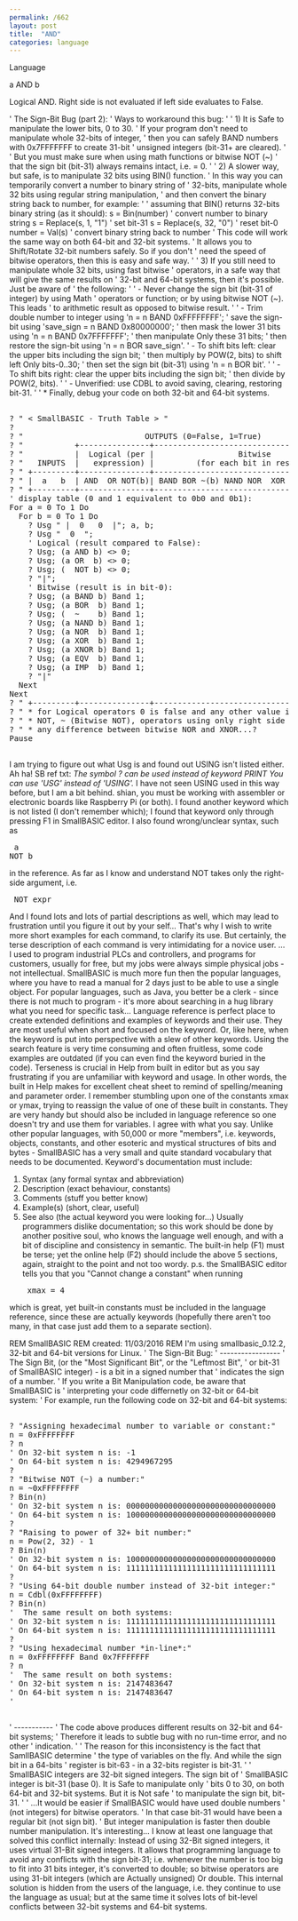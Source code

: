 ```yaml
---
permalink: /662
layout: post
title:  "AND"
categories: language
---
```

Language

a AND b

Logical AND. Right side is not evaluated if left side evaluates to False.

' The Sign-Bit Bug (part 2):
' Ways to workaround this bug:
'
' 1) It is Safe to manipulate the lower bits, 0 to 30.
'    If your program don't need to manipulate whole 32-bits of integer,
'    then you can safely BAND numbers with 0x7FFFFFFF to create 31-bit
'    unsigned integers (bit-31+ are cleared).
'
'    But you must make sure when using math functions or bitwise NOT (~)
'    that the sign bit (bit-31) always remains intact, i.e. = 0.
'
' 2) A slower way, but safe, is to manipulate 32 bits using BIN() function.
'    In this way you can temporarily convert a number to binary string of
'    32-bits, manipulate whole 32 bits using regular string manipulation,
'    and then convert the binary string back to number, for example:
'
     ' assuming that BIN() returns 32-bits binary string (as it should):
     s = Bin(number)         ' convert number to binary string
     s = Replace(s, 1, "1")  ' set bit-31
     s = Replace(s, 32, "0") ' reset bit-0
     number = Val(s)         ' convert binary string back to number
'    This code will work the same way on both 64-bit and 32-bit systems.
'    It allows you to Shift/Rotate 32-bit numbers safely. So if you don't
'    need the speed of bitwise operators, then this is easy and safe way.
'
' 3) If you still need to manipulate whole 32 bits, using fast bitwise
'    operators, in a safe way that will give the same results on
'    32-bit and 64-bit systems, then it's possible. Just be aware of
'    the following:
'
'    - Never change the sign bit (bit-31 of integer) by using Math
'      operators or function; or by using bitwise NOT (~). This leads
'      to arithmetic result as opposed to bitwise result.
'
'    - Trim double number to integer using 'n = n BAND 0xFFFFFFFF';
'      save the sign-bit using 'save_sign = n BAND 0x80000000';
'      then mask the lower 31 bits using 'n = n BAND 0x7FFFFFFF';
'      then manipulate Only these 31 bits;
'      then restore the sign-bit using 'n = n BOR save_sign'.
'    - To shift bits left: clear the upper bits including the sign bit;
'      then multiply by POW(2, bits) to shift left Only bits-0..30;
'      then set the sign bit (bit-31) using 'n = n BOR bit'.
'
'    - To shift bits right: clear the upper bits including the sign bit;
'      then divide by POW(2, bits).
'
'    - Unverified: use CDBL to avoid saving, clearing, restoring bit-31. 
'
' * Finally, debug your code on both 32-bit and 64-bit systems.

<pre>

? " < SmallBASIC - Truth Table > "
?
? "                          OUTPUTS (0=False, 1=True)                       "
? "           +---------------+---------------------------------------------+"
? "           |  Logical (per |                  Bitwise                    |"
? "   INPUTS  |   expression) |         (for each bit in result)            |"
? " +---------+---------------+---------------------------------------------+"
? " |  a   b  | AND  OR NOT(b)| BAND BOR ~(b) NAND NOR  XOR  XNOR EQV  IMP  |"
? " +---------+---------------+---------------------------------------------+"
' display table (0 and 1 equivalent to 0b0 and 0b1):
For a = 0 To 1 Do
  For b = 0 To 1 Do
    ? Usg " |  0   0  |"; a, b;
    ? Usg "  0  ";
    ' Logical (result compared to False): 
    ? Usg; (a AND b) <> 0;  
    ? Usg; (a OR  b) <> 0;
    ? Usg; (  NOT b) <> 0; 
    ? "|";
    ' Bitwise (result is in bit-0):
    ? Usg; (a BAND b) Band 1;
    ? Usg; (a BOR  b) Band 1;
    ? Usg; (  ~    b) Band 1;
    ? Usg; (a NAND b) Band 1;
    ? Usg; (a NOR  b) Band 1;
    ? Usg; (a XOR  b) Band 1; 
    ? Usg; (a XNOR b) Band 1;
    ? Usg; (a EQV  b) Band 1;
    ? Usg; (a IMP  b) Band 1;
    ? "|"
  Next
Next
? " +---------+---------------+---------------------------------------------+"
? " * for Logical operators 0 is false and any other value is true."
? " * NOT, ~ (Bitwise NOT), operators using only right side value/expression." 
? " * any difference between bitwise NOR and XNOR...?
Pause

</pre>

I am trying to figure out what Usg is and found out USING isn't listed either.
Ah ha!
SB ref txt: <cite> The symbol ? can be used instead of keyword PRINT You can use 'USG' instead of 'USING'. </cite>
I have not seen USING used in this way before, but I am a bit behind.
shian, you must be working with assembler or electronic boards like Raspberry Pi (or both).
I found another keyword which is not listed (I don't remember which); I found that keyword only through pressing F1 in SmallBASIC editor.
I also found wrong/unclear syntax, such as <pre>
a NOT b
</pre>
 in the reference.
As far as I know and understand NOT takes only the right-side argument, i.e. <pre>
NOT expr
</pre>

And I found lots and lots of partial descriptions as well, which may lead to frustration until you figure it out by your self...
That's why I wish to write more short examples for each command, to clarify its use. But certainly, the terse description of each command is very intimidating for a novice user.
... I used to program industrial PLCs and controllers, and programs for customers,
usually for free, but my jobs were always simple physical jobs - not intellectual. 
SmallBASIC is much more fun then the popular languages, where you have to read a manual for 2 days just to be able to use a single object. For popular languages, such as Java, you better be a clerk - since there is not much to program - it's more about searching in a hug library what you need for specific task...
Language reference is perfect place to create extended definitions and examples of keywords and their use. They are most useful when short and focused on the keyword. Or, like here, when the keyword is put into perspective with a slew of other keywords. Using the search feature is very time consuming and often fruitless, some code examples are outdated (if you can even find the keyword buried in the code).
Terseness is crucial in Help from built in editor but as you say frustrating if you are unfamiliar with keyword and usage. In other words, the built in Help makes for excellent cheat sheet to remind of spelling/meaning and parameter order.
I remember stumbling upon one of the constants xmax or ymax, trying to reassign the value of one of these built in constants. They are very handy but should also be included in language reference so one doesn't try and use them for variables.
I agree with what you say.
Unlike other popular languages, with 50,000 or more "members", i.e.  keywords, objects, constants, and other esoteric and mystical structures of bits and bytes - SmallBASIC has a very small and quite standard vocabulary that needs to be documented.
 Keyword's documentation must include:
1. Syntax (any formal syntax and abbreviation)
2. Description (exact behaviour, constants)
3. Comments (stuff you better know)
4. Example(s) (short, clear, useful)
5. See also (the actual keyword you were looking for...)
Usually programmers dislike documentation; so this work should be done by another positive soul, who knows the language well enough, and with a bit of discipline and consistency in semantic. 
The built-in help (F1) must be terse; yet the online help (F2) should include the above 5 sections, again, straight to the point and not too wordy.
p.s. the SmallBASIC editor tells you that you "Cannot change a constant" when running <pre>
xmax = 4
</pre>
 which is great, yet built-in constants must be included in the language reference, since these are actually keywords (hopefully there aren't too many, in that case just add them to a separate section).


REM SmallBASIC
REM created: 11/03/2016
REM I'm using smallbasic_0.12.2, 32-bit and 64-bit versions for Linux.
' The Sign-Bit Bug:
' -----------------
' The Sign Bit, (or the "Most Significant Bit", or the "Leftmost Bit",
' or bit-31 of SmallBASIC integer) - is a bit in a signed number that
' indicates the sign of a number.
' If you write a Bit Manipulation code, be aware that SmallBASIC is
' interpreting your code differnetly on 32-bit or 64-bit system:
' For example, run the following code on 32-bit and 64-bit systems:
<pre>

? "Assigning hexadecimal number to variable or constant:"
n = 0xFFFFFFFF
? n
' On 32-bit system n is: -1
' On 64-bit system n is: 4294967295
?
? "Bitwise NOT (~) a number:"
n = ~0xFFFFFFFF
? Bin(n)
' On 32-bit system n is: 00000000000000000000000000000000
' On 64-bit system n is: 10000000000000000000000000000000
?
? "Raising to power of 32+ bit number:"
n = Pow(2, 32) - 1
? Bin(n)
' On 32-bit system n is: 10000000000000000000000000000000
' On 64-bit system n is: 11111111111111111111111111111111
?
? "Using 64-bit double number instead of 32-bit integer:"
n = Cdbl(0xFFFFFFFF)
? Bin(n)
'  The same result on both systems:
' On 32-bit system n is: 11111111111111111111111111111111
' On 64-bit system n is: 11111111111111111111111111111111
?
? "Using hexadecimal number *in-line*:"
n = 0xFFFFFFFF Band 0x7FFFFFFF
? n
'  The same result on both systems:
' On 32-bit system n is: 2147483647
' On 64-bit system n is: 2147483647
'

</pre>

' -----------
' The code above produces different results on 32-bit and 64-bit systems;
' Therefore it leads to subtle bug with no run-time error, and no other
' indication.
'
' The reason for this inconsistency is the fact that SamllBASIC determine
' the type of variables on the fly. And while the sign bit in a 64-bits
' register is bit-63 - in a 32-bits register is bit-31.
'
' SmallBASIC integers are 32-bit signed integers. The sign bit of
' SmallBASIC integer is bit-31 (base 0). It is Safe to manipulate only
' bits 0 to 30, on both 64-bit and 32-bit systems. But it is Not safe
' to manipulate the sign bit, bit-31.
'
' ...It would be easier if SmallBASIC would have used double numbers
'    (not integers) for bitwise operators.
'    In that case bit-31 would have been a regular bit (not sign bit).
'    But integer manipulation is faster then double number manipulation.
It's interesting...
I know at least one language that solved this conflict internally:
Instead of using 32-Bit signed integers, it uses virtual 31-Bit signed integers.
It allows that programming language to avoid any conflicts with the sign bit-31;
i.e. whenever the number is too big to fit into 31 bits integer, it's converted to double;
so bitwise operators are using 31-bit integers (which are Actually unsigned) Or double.
This internal solution is hidden from the users of the language, i.e. they continue to use the
language as usual; but at the same time it solves lots of bit-level conflicts between 32-bit systems 
and 64-bit systems.
